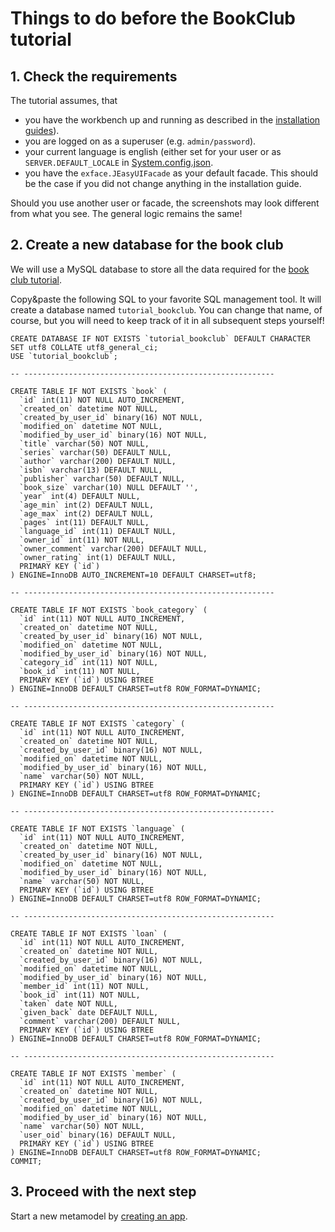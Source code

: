 # Things to do before the BookClub tutorial

## 1. Check the requirements

The tutorial assumes, that 

- you have the workbench up and running as described in the [installation guides](../../Installation/index.md)).
- you are logged on as a superuser (e.g. `admin/password`).
- your current language is english (either set for your user or as `SERVER.DEFAULT_LOCALE` in [System.config.json](../../Administration/Configuration/index.md).
- you have the `exface.JEasyUIFacade` as your default facade. This should be the case if you did not change anything in the installation guide.

Should you use another user or facade, the screenshots may look different from what you see. The general logic remains the same!

## 2. Create a new database for the book club

We will use a MySQL database to store all the data required for the [book club tutorial](index.md).

Copy&paste the following SQL to your favorite SQL management tool. It will create a database named `tutorial_bookclub`. You can change that name, of course, but you will need to keep track of it in all subsequent steps yourself!

```
CREATE DATABASE IF NOT EXISTS `tutorial_bookclub` DEFAULT CHARACTER SET utf8 COLLATE utf8_general_ci;
USE `tutorial_bookclub`;

-- --------------------------------------------------------

CREATE TABLE IF NOT EXISTS `book` (
  `id` int(11) NOT NULL AUTO_INCREMENT,
  `created_on` datetime NOT NULL,
  `created_by_user_id` binary(16) NOT NULL,
  `modified_on` datetime NOT NULL,
  `modified_by_user_id` binary(16) NOT NULL,
  `title` varchar(50) NOT NULL,
  `series` varchar(50) DEFAULT NULL,
  `author` varchar(200) DEFAULT NULL,
  `isbn` varchar(13) DEFAULT NULL,
  `publisher` varchar(50) DEFAULT NULL,
  `book_size` varchar(10) NULL DEFAULT '',
  `year` int(4) DEFAULT NULL,
  `age_min` int(2) DEFAULT NULL,
  `age_max` int(2) DEFAULT NULL,
  `pages` int(11) DEFAULT NULL,
  `language_id` int(11) DEFAULT NULL,
  `owner_id` int(11) NOT NULL,
  `owner_comment` varchar(200) DEFAULT NULL,
  `owner_rating` int(1) DEFAULT NULL,
  PRIMARY KEY (`id`)
) ENGINE=InnoDB AUTO_INCREMENT=10 DEFAULT CHARSET=utf8;

-- --------------------------------------------------------

CREATE TABLE IF NOT EXISTS `book_category` (
  `id` int(11) NOT NULL AUTO_INCREMENT,
  `created_on` datetime NOT NULL,
  `created_by_user_id` binary(16) NOT NULL,
  `modified_on` datetime NOT NULL,
  `modified_by_user_id` binary(16) NOT NULL,
  `category_id` int(11) NOT NULL,
  `book_id` int(11) NOT NULL,
  PRIMARY KEY (`id`) USING BTREE
) ENGINE=InnoDB DEFAULT CHARSET=utf8 ROW_FORMAT=DYNAMIC;

-- --------------------------------------------------------

CREATE TABLE IF NOT EXISTS `category` (
  `id` int(11) NOT NULL AUTO_INCREMENT,
  `created_on` datetime NOT NULL,
  `created_by_user_id` binary(16) NOT NULL,
  `modified_on` datetime NOT NULL,
  `modified_by_user_id` binary(16) NOT NULL,
  `name` varchar(50) NOT NULL,
  PRIMARY KEY (`id`) USING BTREE
) ENGINE=InnoDB DEFAULT CHARSET=utf8 ROW_FORMAT=DYNAMIC;

-- --------------------------------------------------------

CREATE TABLE IF NOT EXISTS `language` (
  `id` int(11) NOT NULL AUTO_INCREMENT,
  `created_on` datetime NOT NULL,
  `created_by_user_id` binary(16) NOT NULL,
  `modified_on` datetime NOT NULL,
  `modified_by_user_id` binary(16) NOT NULL,
  `name` varchar(50) NOT NULL,
  PRIMARY KEY (`id`) USING BTREE
) ENGINE=InnoDB DEFAULT CHARSET=utf8 ROW_FORMAT=DYNAMIC;

-- --------------------------------------------------------

CREATE TABLE IF NOT EXISTS `loan` (
  `id` int(11) NOT NULL AUTO_INCREMENT,
  `created_on` datetime NOT NULL,
  `created_by_user_id` binary(16) NOT NULL,
  `modified_on` datetime NOT NULL,
  `modified_by_user_id` binary(16) NOT NULL,
  `member_id` int(11) NOT NULL,
  `book_id` int(11) NOT NULL,
  `taken` date NOT NULL,
  `given_back` date DEFAULT NULL,
  `comment` varchar(200) DEFAULT NULL,
  PRIMARY KEY (`id`) USING BTREE
) ENGINE=InnoDB DEFAULT CHARSET=utf8 ROW_FORMAT=DYNAMIC;

-- --------------------------------------------------------

CREATE TABLE IF NOT EXISTS `member` (
  `id` int(11) NOT NULL AUTO_INCREMENT,
  `created_on` datetime NOT NULL,
  `created_by_user_id` binary(16) NOT NULL,
  `modified_on` datetime NOT NULL,
  `modified_by_user_id` binary(16) NOT NULL,
  `name` varchar(50) NOT NULL,
  `user_oid` binary(16) DEFAULT NULL,
  PRIMARY KEY (`id`) USING BTREE
) ENGINE=InnoDB DEFAULT CHARSET=utf8 ROW_FORMAT=DYNAMIC;
COMMIT;

```

## 3. Proceed with the next step

Start a new metamodel by [creating an app](2_Creating_a_new_app.md).